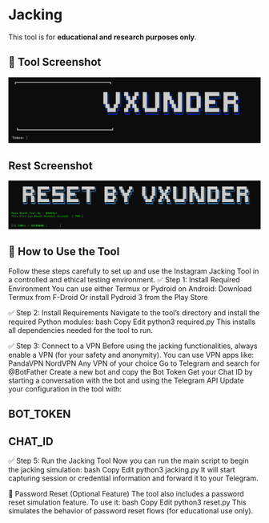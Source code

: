 # Jacking
This tool is for **educational and research purposes only**.
## 📸 Tool  Screenshot
![Instagram Jacking Demo](Jacking.png)

## Rest Screenshot
![Instagram Reset ](reset.png)


## 🚀 How to Use the Tool

Follow these steps carefully to set up and use the Instagram Jacking Tool in a controlled and ethical testing environment.
✅ Step 1: Install Required Environment
You can use either Termux or Pydroid on Android:
Download Termux from F-Droid
Or install Pydroid 3 from the Play Store

✅ Step 2: Install Requirements
Navigate to the tool’s directory and install the required Python modules:
bash
Copy
Edit
python3 required.py
This installs all dependencies needed for the tool to run.

✅ Step 3: Connect to a VPN
Before using the jacking functionalities, always enable a VPN (for your safety and anonymity). You can use VPN apps like:
PandaVPN
NordVPN
Any VPN of your choice
Go to Telegram and search for @BotFather
Create a new bot and copy the Bot Token
Get your Chat ID by starting a conversation with the bot and using the Telegram API
Update your configuration in the tool with:
## BOT_TOKEN
## CHAT_ID

✅ Step 5: Run the Jacking Tool
Now you can run the main script to begin the jacking simulation:
bash
Copy
Edit
python3 jacking.py
It will start capturing session or credential information and forward it to your Telegram.

🔁 Password Reset (Optional Feature)
The tool also includes a password reset simulation feature. To use it:
bash
Copy
Edit
python3 reset.py
This simulates the behavior of password reset flows (for educational use only).

